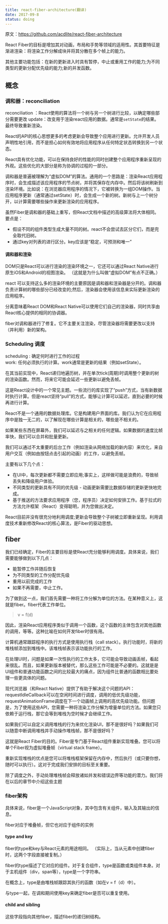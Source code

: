 ```yaml
---
title: react-fiber-architecture(翻译)
date: 2017-09-8
status: doing
---
```


原文：https://github.com/acdlite/react-fiber-architecture

React Fiber的目标是增加其对动画，布局和手势等领域的适用性。其首要特征是渐进渲染：将渲染工作分解成块并将其分散在多个帧上的能力。

其他主要功能包括：在新的更新进入时具有暂停，中止或重用工作的能力;为不同类型的更新分配优先级的能力;新的并发函数。

## 概念
### 调和器：reconciliation
reconciliation ：React使用的算法将一个树与另一个树进行比较，以确定哪些部分需要更改
update：改变用于渲染react应用的数据。通常是`setState`的结果。最终导致重新渲染。

React的API的核心思想更多的考虑更新会导致整个应用进行更新。允许开发人员声明性地引用，而不是担心如何有效地将应用程序从任何特定状态转换到另一个状态。 
  
React具有优化功能，可以在保持良好的性能的同时创建整个应用程序重新呈现的外观。这些优化的大部分是称为协调的过程的一部分。

调和器是普遍被理解为“虚拟DOM”的算法。通用的一个思路是：渲染React应用程序时，会生成描述该应用程序的节点树，并将其保存在内存中。然后将该树刷新到渲染环境。比如说：在浏览器应用程序的情况下，它被转换为一组DOM操作。当应用程序更新（通常通过setState）时，会生成一个新的树。新树与上一个树分开，以计算需要哪些操作来更新渲染的应用程序。  

虽然Fiber是调和器的基础上重写，但React文档中描述的高级算法将大体相同。要点是：
* 假设不同的组件类型生成大量不同的树。react不会尝试去区分它们，而是完全取代旧树。
* 通过key对列表的进行区分。key应该是“稳定，可预测和唯一”
#### 调和器和渲染
DOM只是React可以进行渲染的渲染环境之一，它还可以通过React Native进行原生iOS和Android的视图渲染。 （这就是为什么叫做“虚拟DOM”有点不正确。）  

react 可以支持这么多的渲染环境的主要原因是调和器和渲染器是分开的。调和器负责计算树的哪些部分已经改变的;然后，渲染器会使用该信息来实际更新渲染的应用程序。  

分离意味着React DOM和React Native可以使用它们自己的渲染器，同时共享由React核心提供的相同的协调器。 

fiber对调和器进行了修复。它不主要关注渲染，尽管渲染器将需要更改以支持（并利用）新的架构。
### Scheduling 调度
scheduling : 确定何时进行工作的过程  
work: 任何必须执行的计算。work通常是更新的结果（例如setState）。 

在其当前实现中，React递归地遍历树，并在单次tick(周期)时调用整个更新的树的渲染函数。然而，将来它可能会延迟一些更新以避免丢帧。  

这是React设计中的一个常见主题。一些流行的库实现了“push”方式，当有新数据时执行计算。但是react坚持“pull”的方式，能够让计算可以延迟，直到必要的时候再进行计算。  

React不是一个通用的数据处理库。它是构建用户界面的库。我们认为它在应用程序中是独一无二的，以了解现在哪些计算是相关的，哪些是不相关的。  

如果某些东西在屏幕外，我们可以延迟与之相关的任何逻辑。如果数据的速度比帧率快，我们可以合并和批量更新。  

我们可以通过不太重要的后台工作（例如渲染从网络加载的新内容）来优化，来自用户交互（例如由按钮点击引起的动画）的工作，以避免丢帧。

主要有以下几个点：  
* 在UI中，每次更新都不需要立即应用;事实上，这样做可能是浪费的，导致帧丢失和降级用户体验。
* 不同类型的更新具有不同的优先级 - 动画更新需要比数据存储的更新更快地完成。
* 基于推送的方法要求应用程序（您，程序员）决定如何安排工作。基于拉式的方法允许框架（React）变得聪明，并为您做出决定。  

React目前并没有很充分地利用调度;更新会导致整个子树被立即重新呈现。利用调度技术重新修改React的核心算法，是Fiber的驱动思想。  

## fiber  
我们已经确定，Fiber的主要目标是使React充分能够利用调度。具体来说，我们需要能够做到以下几点：
* 能暂停工作并随后恢复
* 为不同类型的工作分配优先级
* 重用以前完成的工作
* 如果不再需要，中止工作。


为了做到这一点，我们首先需要一种将工作分解为单位的方法。在某种意义上，这就是fiber。fiber代表工作单位。   

> v = f(d)

因此，渲染React应用程序类似于调用一个函数，这个函数的主体包含对其他函数的调用，等等。这种比喻在如何开发fiber时很有用。  

计算机通常跟踪程序的执行方式是使用执行栈（call stack）。执行功能时，将新的堆栈帧添加到堆栈中。该堆栈帧表示该功能执行的工作。

在处理UI时，问题是如果一次性执行的工作太多，它可能会导致动画丢帧，看起来很乱。而且，如果更新版本被替代，那么这些工作可能是不必要的。这就是是UI组件和普通功能函数之间的比较最大的痛点，因为组件比普通的函数相比要处理一些更具体的问题。

现代浏览器（和React Native）提供了有助于解决这个问题的API：requestIdleCallback可以在空闲时间进行调度，调用的低优先级功能，requestAnimationFrame调度在下一个动画帧上调用的高优先级功能。但问题是，为了使用这些API，您需要一种将渲染工作分解为增量单位的方法。如果您只依赖于运行栈，那它会等到堆栈为空时候才会继续工作。

如果我们可以自定义调用堆栈的行为来优化渲染UI，那不是很好吗？如果我们可以随意中断调用堆栈并手动操作堆栈帧，那不是很好吗？

这就是React Fiber的目的。Fiber是专门基于React组件重新实现堆叠。您可以将单个Fiber视为虚拟堆叠帧（virtual stack frame）。

重新实现堆栈的优点是您可以将堆栈框架保留在内存中，然后执行（或只要你想，随时可以执行）。这对于完成我们安排的目标至关重要。  

除了调度之外，手动处理堆栈帧会释放诸如并发和错误边界等功能的潜力。我们将在以后的章节中介绍这些主题

### fiber架构
具体来说，fiber是一个JavaScript对象，其中包含有关组件，输入及其输出的信息。

fiber对应于堆叠帧，但它也对应于组件的实例

#### type and key
fiber的type和key与React元素的用途相同。 （实际上，当从元素中创建fiber时，这两个字段直接被复制。）

fiber的type描述了它对应的组件。对于复合组件，type是函数或类组件本身。对于主机组件（div，span等），type是一个字符串。

在概念上，type是由堆栈帧跟踪其执行的函数（如在v = f（d）中）。

与type一起，在调和期间使用key来确定fiber是否可以重复使用。

#### child and sibling
这些字段指向其他fiber，描述fiber的递归树结构。

